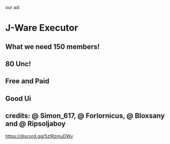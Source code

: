 our ad:
# J-Ware Executor
## What we need 150 members!
## 80 Unc! 
## Free and Paid
## Good Ui 
## credits: @ Simon_617, @ Forlornicus, @ Bloxsany and @ Ripsoljaboy

https://discord.gg/5ztRzmuDWy
